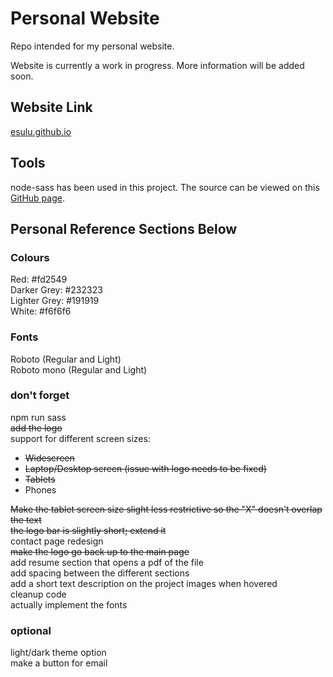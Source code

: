 # Personal Website
Repo intended for my personal website.

Website is currently a work in progress. More information will be added soon.

## Website Link
[esulu.github.io](https://esulu.github.io/dist/index.html)

## Tools
node-sass has been used in this project. The source can be viewed on this [GitHub page](https://github.com/sass/node-sass).

## Personal Reference Sections Below

### Colours
Red: #fd2549  
Darker Grey: #232323  
Lighter Grey: #191919  
White: #f6f6f6  

### Fonts
Roboto (Regular and Light)  
Roboto mono (Regular and Light)  

### don't forget
npm run sass  
~~add the logo~~  
support for different screen sizes:  
- ~~Widescreen~~
- ~~Laptop/Desktop screen (issue with logo needs to be fixed)~~
- ~~Tablets~~
- Phones 

~~Make the tablet screen size slight less restrictive so the "X" doesn't overlap the text~~  
~~the logo bar is slightly short; extend it~~    
contact page redesign  
~~make the logo go back up to the main page~~  
add resume section that opens a pdf of the file    
add spacing between the different sections  
add a short text description on the project images when hovered  
cleanup code  
actually implement the fonts  

### optional
light/dark theme option  
make a button for email  
